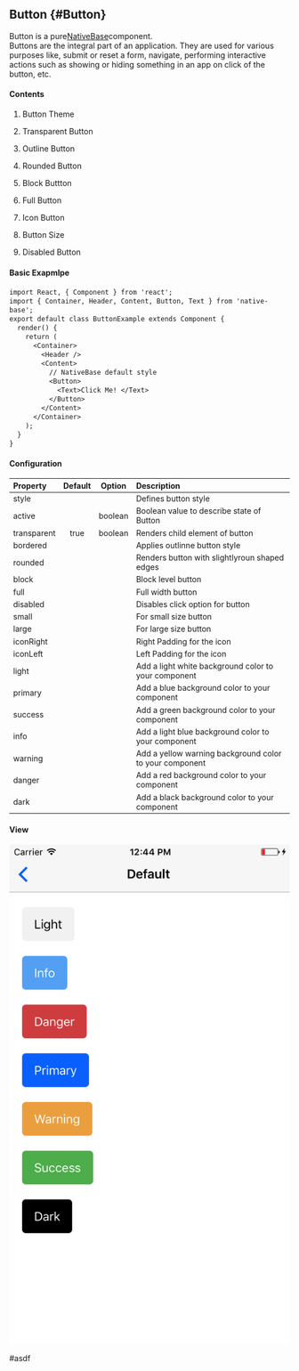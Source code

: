 ## Button {#Button}

Button is a pure[NativeBase](https://nativebase.io/)component.  
Buttons are the integral part of an application. They are used for various purposes like, submit or reset a form, navigate, performing interactive actions such as showing or hiding something in an app on click of the button, etc.

#### Contents

1. Button Theme

2. Transparent Button

3. Outline Button

4. Rounded Button

5. Block Buttton

6. Full Button

7. Icon Button

8. Button Size

9. Disabled  Button

#### Basic Exapmlpe

```
import React, { Component } from 'react';
import { Container, Header, Content, Button, Text } from 'native-base';
export default class ButtonExample extends Component {
  render() {
    return (
      <Container>
        <Header />
        <Content>
          // NativeBase default style
          <Button>
            <Text>Click Me! </Text>
          </Button>
        </Content>
      </Container>
    );
  }
}
```

#### Configuration

| Property | Default | Option | Description |
| :--- | :---: | :---: | :--- |
| style |  |  | Defines button style |
| active |  | boolean | Boolean value to describe state  of Button |
| transparent | true | boolean | Renders child element of button |
| bordered |  |  | Applies outlinne button style |
| rounded |  |  | Renders button with slightlyroun  shaped edges |
| block |  |  | Block level button |
| full |  |  | Full width button |
| disabled |  |  | Disables click option for button |
| small |  |  | For small size button  |
| large |  |  | For large size button |
| iconRight |  |  | Right Padding for the icon |
| iconLeft |  |  | Left Padding for the icon |
| light |  |  | Add a light white background color to your component |
| primary |  |  | Add a blue background color to your component |
| success |  |  | Add a green background color to your component |
| info |  |  | Add a light blue background color to your component |
| warning |  |  | Add a yellow warning background color to your component |
| danger |  |  | Add a red background color to your component |
| dark |  |  | Add a black background color to your component |

#### View

![](/assets/import.png)

\#asdf

